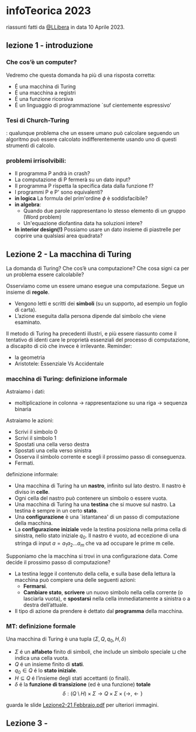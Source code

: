 # infoTeorica 2023
riassunti fatti da [@LLibera](http://t.me/llibera) in data 10 Aprile 2023.
## lezione 1 - introduzione
### Che cos’è un computer?
Vedremo che questa domanda ha più di una risposta
corretta:
- É una macchina di Turing
- É una macchina a registri
- É una funzione ricorsiva
- É un linguaggio di programmazione
`suf cientemente espressivo’

### **Tesi di Church-Turing**
: qualunque problema che un
essere umano può calcolare seguendo un algoritmo
può essere calcolato indifferentemente usando uno di
questi strumenti di calcolo.

### **problemi irrisolvibili**:
- Il programma P andrà in crash?
- La computazione di P fermerà su un dato input?
- Il programma P rispetta la specifica data dalla funzione f?
- I programmi P e P' sono equivalenti?
- **in logica** La formula del prim'ordine $\phi$ è soddisfacibile?
- **in algebra**:
  - Quando due parole rappresentano lo stesso elemento di un gruppo (Word problem)
  - Un'equazione diofantina data ha soluzioni intere?
- **In interior design(!)** Possiamo usare un dato insieme di piastrelle per coprire una qualsiasi area quadrata?

## Lezione 2 - La macchina di Turing
La domanda di Turing?
Che cos’è una computazione?
Che cosa signi ca per un problema essere calcolabile?

Osserviamo come un
essere umano esegue
una computazione.
Segue un insieme di **regole**.
- Vengono letti e scritti dei **simboli** (su un supporto, ad
esempio un foglio di carta).
- L’azione eseguita dalla persona dipende dal simbolo
che viene esaminato.

Il metodo di Turing ha precedenti illustri, e più
essere riassunto come il tentativo di identi care le
proprietà essenziali del processo di computazione,
a discapito di ciò che invece è irrilevante.
Reminder:
- la geometria
- Aristotele:  Essenziale Vs Accidentale

### macchina di Turing: definizione **in**formale

Astraiamo i dati:
- moltiplicazione in colonna &rarr; rappresentazione su una riga &rarr; sequenza binaria

Astraiamo le azioni:
- Scrivi il simbolo 0
- Scrivi il simbolo 1
- Spostati una cella verso destra
- Spostati una cella verso sinistra
- Osserva il simbolo corrente e scegli il
prossimo passo di conseguenza.
- Fermati.

definizione informale:
- Una macchina di Turing ha un **nastro**, infinito sul lato destro. Il
nastro è diviso in **celle**.
- Ogni cella del nastro può contenere un simbolo o essere vuota.
- Una macchina di Turing ha una **testina** che si muove sul nastro.
La testina è sempre in un certo **stato**.
- Una **configurazione** è una `istantanea' di un passo di
computazione della macchina.
- La **configurazione iniziale** vede la testina posiziona nella prima
cella di sinistra, nello stato iniziale $q_0$. Il nastro é vuoto, ad
eccezione di una stringa di input $a = a_1 a_2 … a_m$ che va ad
occupare le prime m celle.

Supponiamo che la macchina si trovi in una configurazione data.
Come decide il prossimo passo di computazione?
- La testina legge il contenuto della cella, e sulla base della lettura la
macchina può compiere una delle seguenti azioni:
  - **Fermarsi**.
  - **Cambiare stato**, **scrivere** un nuovo simbolo nella cella corrente (o lasciarla vuota), e **spostarsi** nella cella immediatamente a
sinistra o a destra dell’attuale.
- Il tipo di azione da prendere è dettato dal **programma** della
macchina.

### MT: definizione formale

Una macchina di Turing è una tupla $⟨ \Sigma, Q, q_0, H, \delta ⟩$
- $\Sigma$ é un **alfabeto** finito di simboli, che include un simbolo speciale ⊔ che indica una cella vuota.
- $Q$ é un insieme finito di **stati**.
- $q_0 \in Q$ é lo **stato iniziale**.
- $H \subseteq Q$ é l’insieme degli stati accettanti (o finali).
- $\delta$ é la **funzione di transizione** (ed è una funzione) **totale**
$$\delta : (Q \setminus H) \times \Sigma \rightarrow Q \times \Sigma \times \{ \rightarrow , \leftarrow \}$$

guarda le slide [Lezione2-21 Febbraio.pdf](../Lezione2-21%20Febbraio.pdf) per ulteriori immagini.

## Lezione 3 - 
